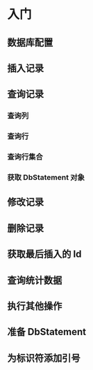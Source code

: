# 入门
## 数据库配置
## 插入记录
## 查询记录
### 查询列
### 查询行
### 查询行集合
### 获取 DbStatement 对象
## 修改记录
## 删除记录
## 获取最后插入的 Id
## 查询统计数据
## 执行其他操作
## 准备 DbStatement
## 为标识符添加引号
